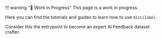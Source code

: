 !!! warning "🚧 Work in Progress"
    This page is a work in progress.

Here you can find the tutorials and guides to learn how to use `distilabel`.

Consider this the entrypoint to become an expert AI Feedback dataset crafter.
